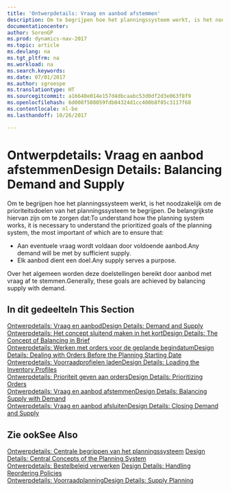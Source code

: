 ```yaml
---
title: 'Ontwerpdetails: Vraag en aanbod afstemmen'
description: Om te begrijpen hoe het planningssysteem werkt, is het noodzakelijk om de prioriteitsdoelen van het planningssysteem te begrijpen.
documentationcenter: 
author: SorenGP
ms.prod: dynamics-nav-2017
ms.topic: article
ms.devlang: na
ms.tgt_pltfrm: na
ms.workload: na
ms.search.keywords: 
ms.date: 07/01/2017
ms.author: sgroespe
ms.translationtype: HT
ms.sourcegitcommit: a16640e014e157d4dbcaabc53d0df2d3e063f8f9
ms.openlocfilehash: 6d008f508059fdb04324d1cc400b8f85c3117f68
ms.contentlocale: nl-be
ms.lasthandoff: 10/26/2017

---
```

# <a name="design-details-balancing-demand-and-supply"></a><span data-ttu-id="6466e-103">Ontwerpdetails: Vraag en aanbod afstemmen</span><span class="sxs-lookup"><span data-stu-id="6466e-103">Design Details: Balancing Demand and Supply</span></span>
<span data-ttu-id="6466e-104">Om te begrijpen hoe het planningssysteem werkt, is het noodzakelijk om de prioriteitsdoelen van het planningssysteem te begrijpen. De belangrijkste hiervan zijn om te zorgen dat:</span><span class="sxs-lookup"><span data-stu-id="6466e-104">To understand how the planning system works, it is necessary to understand the prioritized goals of the planning system, the most important of which are to ensure that:</span></span>  

- <span data-ttu-id="6466e-105">Aan eventuele vraag wordt voldaan door voldoende aanbod.</span><span class="sxs-lookup"><span data-stu-id="6466e-105">Any demand will be met by sufficient supply.</span></span>  
- <span data-ttu-id="6466e-106">Elk aanbod dient een doel.</span><span class="sxs-lookup"><span data-stu-id="6466e-106">Any supply serves a purpose.</span></span>  

<span data-ttu-id="6466e-107">Over het algemeen worden deze doelstellingen bereikt door aanbod met vraag af te stemmen.</span><span class="sxs-lookup"><span data-stu-id="6466e-107">Generally, these goals are achieved by balancing supply with demand.</span></span>  

## <a name="in-this-section"></a><span data-ttu-id="6466e-108">In dit gedeelte</span><span class="sxs-lookup"><span data-stu-id="6466e-108">In This Section</span></span>  
[<span data-ttu-id="6466e-109">Ontwerpdetails: Vraag en aanbod</span><span class="sxs-lookup"><span data-stu-id="6466e-109">Design Details: Demand and Supply</span></span>](design-details-demand-and-supply.md)  
[<span data-ttu-id="6466e-110">Ontwerpdetails: Het concept sluitend maken in het kort</span><span class="sxs-lookup"><span data-stu-id="6466e-110">Design Details: The Concept of Balancing in Brief</span></span>](design-details-the-concept-of-balancing-in-brief.md)  
[<span data-ttu-id="6466e-111">Ontwerpdetails: Werken met orders voor de geplande begindatum</span><span class="sxs-lookup"><span data-stu-id="6466e-111">Design Details: Dealing with Orders Before the Planning Starting Date</span></span>](design-details-dealing-with-orders-before-the-planning-starting-date.md)  
[<span data-ttu-id="6466e-112">Ontwerpdetails: Voorraadprofielen laden</span><span class="sxs-lookup"><span data-stu-id="6466e-112">Design Details: Loading the Inventory Profiles</span></span>](design-details-loading-the-inventory-profiles.md)  
[<span data-ttu-id="6466e-113">Ontwerpdetails: Prioriteit geven aan orders</span><span class="sxs-lookup"><span data-stu-id="6466e-113">Design Details: Prioritizing Orders</span></span>](design-details-prioritizing-orders.md)  
[<span data-ttu-id="6466e-114">Ontwerpdetails: Vraag en aanbod afstemmen</span><span class="sxs-lookup"><span data-stu-id="6466e-114">Design Details: Balancing Supply with Demand</span></span>](design-details-balancing-supply-with-demand.md)  
[<span data-ttu-id="6466e-115">Ontwerpdetails: Vraag en aanbod afsluiten</span><span class="sxs-lookup"><span data-stu-id="6466e-115">Design Details: Closing Demand and Supply</span></span>](design-details-closing-demand-and-supply.md)  

## <a name="see-also"></a><span data-ttu-id="6466e-116">Zie ook</span><span class="sxs-lookup"><span data-stu-id="6466e-116">See Also</span></span>  
<span data-ttu-id="6466e-117">[Ontwerpdetails: Centrale begrippen van het planningssysteem](design-details-central-concepts-of-the-planning-system.md) </span><span class="sxs-lookup"><span data-stu-id="6466e-117">[Design Details: Central Concepts of the Planning System](design-details-central-concepts-of-the-planning-system.md) </span></span>  
<span data-ttu-id="6466e-118">[Ontwerpdetails: Bestelbeleid verwerken](design-details-handling-reordering-policies.md) </span><span class="sxs-lookup"><span data-stu-id="6466e-118">[Design Details: Handling Reordering Policies](design-details-handling-reordering-policies.md) </span></span>  
[<span data-ttu-id="6466e-119">Ontwerpdetails: Voorraadplanning</span><span class="sxs-lookup"><span data-stu-id="6466e-119">Design Details: Supply Planning</span></span>](design-details-supply-planning.md)

